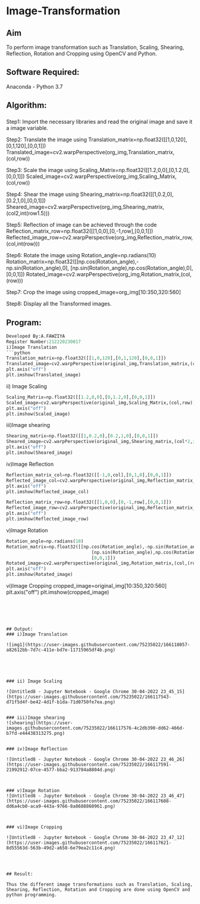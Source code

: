 # Image-Transformation
## Aim
To perform image transformation such as Translation, Scaling, Shearing, Reflection, Rotation and Cropping using OpenCV and Python.

## Software Required:
Anaconda - Python 3.7

## Algorithm:
###
Step1:
Import the necessary libraries and read the original image and save it a image variable.

Step2:
Translate the image using Translation_matrix=np.float32([[1,0,120],[0,1,120],[0,0,1]]) Translated_image=cv2.warpPerspective(org_img,Translation_matrix,(col,row))

Step3:
Scale the image using Scaling_Matrix=np.float32([[1.2,0,0],[0,1.2,0],[0,0,1]]) Scaled_image=cv2.warpPerspective(org_img,Scaling_Matrix,(col,row))

Step4:
Shear the image using Shearing_matrix=np.float32([[1,0.2,0],[0.2,1,0],[0,0,1]]) Sheared_image=cv2.warpPerspective(org_img,Shearing_matrix,(col2,int(row1.5)))

Step5:
Reflection of image can be achieved through the code Reflection_matrix_row=np.float32([[1,0,0],[0,-1,row],[0,0,1]]) Reflected_image_row=cv2.warpPerspective(org_img,Reflection_matrix_row,(col,int(row)))

Step6:
Rotate the image using Rotation_angle=np.radians(10) Rotation_matrix=np.float32([[np.cos(Rotation_angle),-np.sin(Rotation_angle),0], [np.sin(Rotation_angle),np.cos(Rotation_angle),0], [0,0,1]]) Rotated_image=cv2.warpPerspective(org_img,Rotation_matrix,(col,(row)))

Step7:
Crop the image using cropped_image=org_img[10:350,320:560]

Step8:
Display all the Transformed images.

## Program:
```python
Developed By:A.FAWZIYA
Register Number:212220230017
i)Image Translation
```python
Translation_matrix=np.float32([[1,0,120],[0,1,120],[0,0,1]])
Translated_image=cv2.warpPerspective(original_img,Translation_matrix,(col,row))
plt.axis("off")
plt.imshow(Translated_image)
```


ii) Image Scaling
```python
Scaling_Matrix=np.float32([[1.2,0,0],[0,1.2,0],[0,0,1]])
Scaled_image=cv2.warpPerspective(original_img,Scaling_Matrix,(col,row))
plt.axis("off")
plt.imshow(Scaled_image)
```



iii)Image shearing
```python
Shearing_matrix=np.float32([[1,0.2,0],[0.2,1,0],[0,0,1]])
Sheared_image=cv2.warpPerspective(original_img,Shearing_matrix,(col*2,int(row*1.5)))
plt.axis("off")
plt.imshow(Sheared_image)
```


iv)Image Reflection
```python
Reflection_matrix_col=np.float32([[-1,0,col],[0,1,0],[0,0,1]])
Reflected_image_col=cv2.warpPerspective(original_img,Reflection_matrix_col,(col,int(row)))
plt.axis("off")
plt.imshow(Reflected_image_col)

Reflection_matrix_row=np.float32([[1,0,0],[0,-1,row],[0,0,1]])
Reflected_image_row=cv2.warpPerspective(original_img,Reflection_matrix_row,(col,int(row)))
plt.axis("off")
plt.imshow(Reflected_image_row)
```



v)Image Rotation
```python
Rotation_angle=np.radians(10)
Rotation_matrix=np.float32([[np.cos(Rotation_angle),-np.sin(Rotation_angle),0],
                                [np.sin(Rotation_angle),np.cos(Rotation_angle),0],
                                [0,0,1]])
Rotated_image=cv2.warpPerspective(original_img,Rotation_matrix,(col,(row)))
plt.axis("off")
plt.imshow(Rotated_image)
```



vi)Image Cropping
cropped_image=original_img[10:350,320:560]
plt.axis("off")
plt.imshow(cropped_image)

```





## Output:
### i)Image Translation

![img1](https://user-images.githubusercontent.com/75235022/166118057-a82612bb-7d7c-411e-bd7e-11715965df4b.png)





### ii) Image Scaling

![Untitled8 - Jupyter Notebook - Google Chrome 30-04-2022 23_45_15](https://user-images.githubusercontent.com/75235022/166117543-d71f5d4f-be42-4d1f-b1da-71d0750fe7ea.png)


### iii)Image shearing
![shearing](https://user-images.githubusercontent.com/75235022/166117576-4c2db390-dd62-466d-b7fd-e44438313275.png)


### iv)Image Reflection

![Untitled8 - Jupyter Notebook - Google Chrome 30-04-2022 23_46_26](https://user-images.githubusercontent.com/75235022/166117591-21992912-07ce-4577-bba2-913784a8804d.png)



### v)Image Rotation
![Untitled8 - Jupyter Notebook - Google Chrome 30-04-2022 23_46_47](https://user-images.githubusercontent.com/75235022/166117608-dd6a4cb0-aca9-443a-9766-8a8688860961.png)



### vi)Image Cropping

![Untitled8 - Jupyter Notebook - Google Chrome 30-04-2022 23_47_12](https://user-images.githubusercontent.com/75235022/166117621-8d55563d-563b-49d2-a658-6e79ea2c11c4.png)




## Result: 

Thus the different image transformations such as Translation, Scaling, Shearing, Reflection, Rotation and Cropping are done using OpenCV and python programming.
